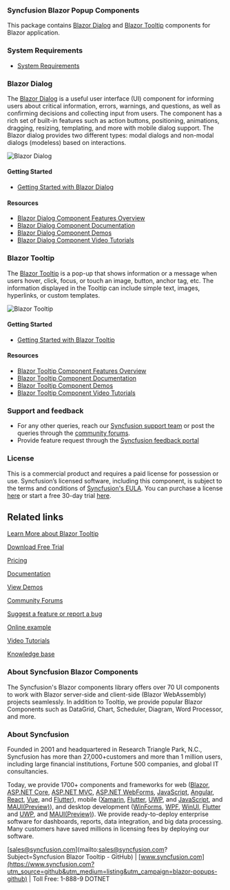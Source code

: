 ### Syncfusion Blazor Popup Components

This package contains [Blazor Dialog](https://www.syncfusion.com/blazor-components/blazor-modal-dialog?utm_source=github&utm_medium=listing&utm_campaign=blazor-popups-github) and [Blazor Tooltip](https://www.syncfusion.com/blazor-components/blazor-tooltip?utm_source=github&utm_medium=listing&utm_campaign=blazor-popups-github) components for Blazor application.

### System Requirements

* [System Requirements](https://blazor.syncfusion.com/documentation/system-requirements?utm_source=github&utm_medium=listing&utm_campaign=blazor-popups-github)

### Blazor Dialog

The [Blazor Dialog](https://www.syncfusion.com/blazor-components/blazor-modal-dialog?utm_source=github&utm_medium=listing&utm_campaign=blazor-popups-github) is a useful user interface (UI) component for informing users about critical information, errors, warnings, and questions, as well as confirming decisions and collecting input from users. The component has a rich set of built-in features such as action buttons, positioning, animations, dragging, resizing, templating, and more with mobile dialog support. The Blazor dialog provides two different types: modal dialogs and non-modal dialogs (modeless) based on interactions.

![Blazor Dialog](https://raw.githubusercontent.com/SyncfusionExamples/github-img/master/blazor/blazor-dialog.png)

#### Getting Started

* [Getting Started with Blazor Dialog](https://blazor.syncfusion.com/documentation/dialog/getting-started?utm_source=github&utm_medium=listing&utm_campaign=blazor-popups-github)

#### Resources

* [Blazor Dialog Component Features Overview](https://www.syncfusion.com/blazor-components/blazor-modal-dialog?utm_source=github&utm_medium=listing&utm_campaign=blazor-popups-github)
* [Blazor Dialog Component Documentation](https://blazor.syncfusion.com/documentation/dialog/getting-started?utm_source=github&utm_medium=listing&utm_campaign=blazor-popups-github)
* [Blazor Dialog Component Demos](https://blazor.syncfusion.com/demos/dialog/default-functionalities?utm_source=github&utm_medium=listing&utm_campaign=blazor-popups-github)
* [Blazor Dialog Component Video Tutorials](https://www.syncfusion.com/tutorial-videos/blazor/dialog?utm_source=github&utm_medium=listing&utm_campaign=blazor-popups-github)

### Blazor Tooltip

The [Blazor Tooltip](https://www.syncfusion.com/blazor-components/blazor-tooltip?utm_source=github&utm_medium=listing&utm_campaign=blazor-popups-github) is a pop-up that shows information or a message when users hover, click, focus, or touch an image, button, anchor tag, etc. The information displayed in the Tooltip can include simple text, images, hyperlinks, or custom templates.

![Blazor Tooltip](https://raw.githubusercontent.com/SyncfusionExamples/github-img/master/blazor/blazor-tooltip.png)

#### Getting Started

* [Getting Started with Blazor Tooltip](https://blazor.syncfusion.com/documentation/tooltip/getting-started?utm_source=github&utm_medium=listing&utm_campaign=blazor-popups-github)

#### Resources

* [Blazor Tooltip Component Features Overview](https://www.syncfusion.com/blazor-components/blazor-tooltip?utm_source=github&utm_medium=listing&utm_campaign=blazor-popups-github)
* [Blazor Tooltip Component Documentation](https://blazor.syncfusion.com/documentation/tooltip/getting-started?utm_source=github&utm_medium=listing&utm_campaign=blazor-popups-github)
* [Blazor Tooltip Component Demos](https://blazor.syncfusion.com/demos/tooltip/default?utm_source=github&utm_medium=listing&utm_campaign=blazor-popups-github)
* [Blazor Tooltip Component Video Tutorials](https://www.syncfusion.com/tutorial-videos/blazor/tooltip?utm_source=github&utm_medium=listing&utm_campaign=blazor-popups-github)

### Support and feedback
* For any other queries, reach our [Syncfusion support team](https://www.syncfusion.com/support/directtrac/incidents/newincident?utm_source=github&utm_medium=listing&utm_campaign=blazor-popups-github) or post the queries through the [community forums](https://www.syncfusion.com/forums/blazor-components?utm_source=github&utm_medium=listing&utm_campaign=blazor-popups-github).
* Provide feature request through the [Syncfusion feedback portal](https://www.syncfusion.com/feedback/blazor-components?utm_source=github&utm_medium=listing&utm_campaign=blazor-popups-github)

### License
This is a commercial product and requires a paid license for possession or use. Syncfusion’s licensed software, including this component, is subject to the terms and conditions of [Syncfusion's EULA](https://www.syncfusion.com/eula/es/?utm_source=github&utm_medium=listing&utm_campaign=blazor-popups-github). You can purchase a license [here]( https://www.syncfusion.com/sales/products?utm_source=github&utm_medium=listing&utm_campaign=blazor-popups-github) or start a free 30-day trial [here](https://www.syncfusion.com/account/manage-trials/start-trials?utm_source=github&utm_medium=listing&utm_campaign=blazor-popups-github).



## Related links

[Learn More about Blazor Tooltip](https://www.syncfusion.com/blazor-components/blazor-tooltip?utm_source=github&utm_medium=listing&utm_campaign=blazor-tooltip-github-samples)

[Download Free Trial](https://www.syncfusion.com/downloads/blazor?utm_source=github&utm_medium=listing&utm_campaign=blazor-tooltip-github-samples)

[Pricing](https://www.syncfusion.com/sales/products/blazor?utm_source=github&utm_medium=listing&utm_campaign=blazor-tooltip-github-samples)

[Documentation](https://blazor.syncfusion.com/documentation/tooltip/getting-started?utm_source=github&utm_medium=listing&utm_campaign=blazor-tooltip-github-samples)

[View Demos](https://blazor.syncfusion.com/demos/tooltip/default-functionalities?utm_source=github&utm_medium=listing&utm_campaign=blazor-tooltip-github-samples)

[Community Forums](https://www.syncfusion.com/forums/blazor-components?utm_source=github&utm_medium=listing&utm_campaign=blazor-tooltip-github-samples)

[Suggest a feature or report a bug](https://www.syncfusion.com/feedback/blazor-components?utm_source=github&utm_medium=listing&utm_campaign=blazor-tooltip-github-samples)

[Online example](https://blazor.syncfusion.com/demos/toolbar/default-functionalities?utm_source=github&utm_medium=listing&utm_campaign=blazor-tooltip-github-samples)

[Video Tutorials](https://www.syncfusion.com/tutorial-videos/blazor/toolbar?utm_source=github&utm_medium=listing&utm_campaign=blazor-tooltip-github-samples)

[Knowledge base](https://www.syncfusion.com/kb/blazor-components?utm_source=github&utm_medium=listing&utm_campaign=blazor-tooltip-github-samples)

### About Syncfusion Blazor Components
The Syncfusion's Blazor components library offers over 70 UI components to work with Blazor server-side and client-side (Blazor WebAssembly) projects seamlessly. In addition to Tooltip, we provide popular Blazor Components such as DataGrid, Chart, Scheduler, Diagram, Word Processor, and more.

### About Syncfusion
Founded in 2001 and headquartered in Research Triangle Park, N.C., Syncfusion has more than 27,000+customers and more than 1 million users, including large financial institutions, Fortune 500 companies, and global IT consultancies.
 
Today, we provide 1700+ components and frameworks for web ([Blazor](https://www.syncfusion.com/blazor-components?utm_source=github&utm_medium=listing&utm_campaign=blazor-popups-github), [ASP.NET Core](https://www.syncfusion.com/aspnet-core-ui-controls?utm_source=github&utm_medium=listing&utm_campaign=blazor-popups-github), [ASP.NET MVC](https://www.syncfusion.com/aspnet-mvc-ui-controls?utm_source=github&utm_medium=listing&utm_campaign=blazor-popups-github), [ASP.NET WebForms](https://www.syncfusion.com/jquery/aspnet-webforms-ui-controls?utm_source=github&utm_medium=listing&utm_campaign=blazor-popups-github), [JavaScript](https://www.syncfusion.com/javascript-ui-controls?utm_source=github&utm_medium=listing&utm_campaign=blazor-popups-github), [Angular](https://www.syncfusion.com/angular-ui-components?utm_source=github&utm_medium=listing&utm_campaign=blazor-popups-github), [React](https://www.syncfusion.com/react-ui-components?utm_source=github&utm_medium=listing&utm_campaign=blazor-popups-github), [Vue](https://www.syncfusion.com/vue-ui-components?utm_source=github&utm_medium=listing&utm_campaign=blazor-popups-github), and [Flutter](https://www.syncfusion.com/flutter-widgets?utm_source=github&utm_medium=listing&utm_campaign=blazor-popups-github)), mobile ([Xamarin](https://www.syncfusion.com/xamarin-ui-controls?utm_source=github&utm_medium=listing&utm_campaign=blazor-popups-github), [Flutter](https://www.syncfusion.com/flutter-widgets?utm_source=github&utm_medium=listing&utm_campaign=blazor-popups-github), [UWP](https://www.syncfusion.com/uwp-ui-controls?utm_source=github&utm_medium=listing&utm_campaign=blazor-popups-github), and [JavaScript](https://www.syncfusion.com/javascript-ui-controls?utm_source=github&utm_medium=listing&utm_campaign=blazor-popups-github), and [MAUI(Preview)](https://www.syncfusion.com/maui-controls?utm_source=github&utm_medium=listing&utm_campaign=blazor-split-buttons-github)), and desktop development ([WinForms](https://www.syncfusion.com/winforms-ui-controls?utm_source=github&utm_medium=listing&utm_campaign=blazor-popups-github), [WPF](https://www.syncfusion.com/wpf-controls?utm_source=github&utm_medium=listing&utm_campaign=blazor-popups-github), [WinUI](https://www.syncfusion.com/winui-controls?utm_source=github&utm_medium=listing&utm_campaign=blazor-popups-github), [Flutter](https://www.syncfusion.com/flutter-widgets?utm_source=github&utm_medium=listing&utm_campaign=blazor-popups-github) and [UWP](https://www.syncfusion.com/uwp-ui-controls?utm_source=github&utm_medium=listing&utm_campaign=blazor-popups-github), and [MAUI(Preview)](https://www.syncfusion.com/maui-controls?utm_source=github&utm_medium=listing&utm_campaign=blazor-split-buttons-github)). We provide ready-to-deploy enterprise software for dashboards, reports, data integration, and big data processing. Many customers have saved millions in licensing fees by deploying our software.

[sales@syncfusion.com](mailto:sales@syncfusion.com?Subject=Syncfusion Blazor Tooltip - GitHub) | [www.syncfusion.com](https://www.syncfusion.com?utm_source=github&utm_medium=listing&utm_campaign=blazor-popups-github) | Toll Free: 1-888-9 DOTNET